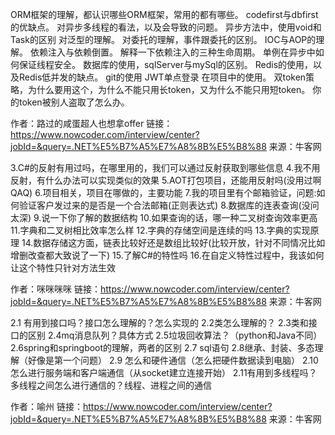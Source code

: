 ORM框架的理解，都认识哪些ORM框架，常用的都有哪些。
codefirst与dbfirst的优缺点。
对异步多线程的看法，以及会导致的问题。
异步方法中，使用void和Task的区别
对泛型的理解。
对委托的理解，事件跟委托的区别。
IOC与AOP的理解。
依赖注入与依赖倒置。
解释一下依赖注入的三种生命周期。
单例在异步中如何保证线程安全。
数据库的使用，sqlServer与mySql的区别。
Redis的使用，以及Redis低并发的缺点。
git的使用
JWT单点登录 在项目中的使用。
双token策略，为什么要用这个，为什么不能只用长token，又为什么不能只用短token。
你的token被别人盗取了怎么办。

作者：路过的咸蛋超人也想拿offer
链接：https://www.nowcoder.com/interview/center?jobId=&query=.NET%E5%B7%A5%E7%A8%8B%E5%B8%88
来源：牛客网

3.C#的反射有用过吗，在哪里用的，我们可以通过反射获取到哪些信息
4.我不用反射，有什么办法可以实现类似的效果
5.AOT打包项目，还能用反射吗(没用过啊QAQ)
6.项目相关，项目在哪做的，主要功能
7.我的项目里有个邮箱验证，问题:如何验证客户发过来的是否是一个合法邮箱(正则表达式)
8.数据库的连表查询(没问太深)
9.说一下你了解的数据结构
10.如果查询的话，哪一种二叉树查询效率更高
11.字典和二叉树相比效率怎么样
12.字典的存储空间是连续的吗
13.字典的实现原理
14.数据存储这方面，链表比较好还是数组比较好(比较开放，针对不同情况比如增删改查都大致说了一下)
15.了解C#的特性吗
16.在自定义特性过程中，我该如何让这个特性只针对方法生效

作者：咪咪咪咪
链接：https://www.nowcoder.com/interview/center?jobId=&query=.NET%E5%B7%A5%E7%A8%8B%E5%B8%88
来源：牛客网

2.1 有用到接口吗？接口怎么理解的？怎么实现的
2.2类怎么理解的？
2.3类和接口的区别
2.4mq消息队列？具体方式
2.5垃圾回收算法？（python和Java不同）
2.6spring和springboot的理解，两者的区别
2.7 sql语句
2.8继承、封装、多态理解（好像是第一个问题）
2.9 怎么和硬件通信（怎么把硬件数据读到电脑）
2.10怎么进行服务端和客户端通信（从socket建立连接开始）
2.11有用到多线程吗？多线程之间怎么进行通信的？线程、进程之间的通信

作者：喻州
链接：https://www.nowcoder.com/interview/center?jobId=&query=.NET%E5%B7%A5%E7%A8%8B%E5%B8%88
来源：牛客网